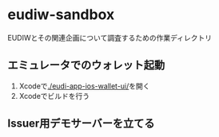 # eudiw-sandbox
EUDIWとその関連企画について調査するための作業ディレクトリ

## エミュレータでのウォレット起動

1. Xcodeで[./eudi-app-ios-wallet-ui/](./eudi-app-ios-wallet-ui/)を開く
2. Xcodeでビルドを行う

## Issuer用デモサーバーを立てる

